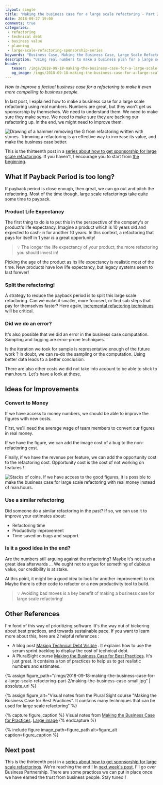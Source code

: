 ```yaml
---
layout: single
title: "Making the business case for a large scale refactoring - Part 2"
date: 2018-09-27 19:00
comments: true
categories:
 - refactoring
 - technical debt
 - business value
 - planning
 - large-scale-refactoring-sponsorship-series
keywords: "Business Case, Making the Business Case, Large Scale Refactoring, refactoring large software projects, refactoring large software systems, refactoring large code base, refactoring in large software projects"
description: "Using real numbers to make a business plan for a large scale refactoring is only the first step. Here are techniques to make the business plan more compelling. Not only will they improve the numbers, but some also increase the value of the refactoring!"
header:
   teaser: /imgs/2018-09-18-making-the-business-case-for-a-large-scale-refactoring-part-2/refactoring-trim-teaser.jpeg
   og_image: /imgs/2018-09-18-making-the-business-case-for-a-large-scale-refactoring-part-2/refactoring-trim-og.jpeg
---
```

_How to improve a factual business case for a refactoring to make it even more compelling to business people._ 

In last post, I explained how to make a business case for a large scale refactoring using real numbers. Numbers are great, but they won't get us sponsorship by themselves. We need to understand them. We need to make sure they make sense. We need to make sure they are backing our refactoring up. In the end, we might need to improve them.

![Drawing of a hammer removing the G from refactoring written with stones. Trimming a refactoring is an effective way to increase its value, and make the business case better.]({{site.url}}{{site.baseurl}}/imgs/2018-09-18-making-the-business-case-for-a-large-scale-refactoring-part-2/refactoring-trim-teaser.jpeg)

This is the thirteenth post in a [series about how to get sponsorship for large scale refactorings]({{site.baseurl}}/categories/#large-scale-refactoring-sponsorship-series). If you haven't, I encourage you to start from [the beginning](/how-to-convince-your-business-to-sponsor-a-large-scale-refactoring/).

## What If Payback Period is too long?

If payback period is close enough, then great, we can go out and pitch the refactoring. Most of the time though, large scale refactorings take quite some time to payback.

### Product Life Expectancy

The first thing to do is to put this in the perspective of the company's or product's life expectancy. Imagine a product which is 10 years old and expected to cash-in for another 10 years. In this context, a refactoring that pays for itself in 1 year _is_ a great opportunity!

> 💡 The longer the life expectancy of your product, the more refactoring you should invest in!

Picking the age of the product as its life expectancy is realistic most of the time. New products have low life expectancy, but legacy systems seem to last forever!

### Split the refactoring!

A strategy to reduce the payback period is to split this large scale refactoring. Can we make it smaller, more focused, or find sub steps that pay for themselves faster? Here again, [incremental refactoring techniques]({{site.baseurl}}/categories/#incremental-software-development) will be critical.

### Did we do an error?

It's also possible that we did an error in the business case computation. Sampling and logging are error-prone techniques.

Is the iteration we took for sample is representative enough of the future work ? In doubt, we can re-do the sampling or the computation. Using better data leads to a better conclusion.

There are also other costs we did not take into account to be able to stick to man.hours. Let's have a look at these.

## Ideas for Improvements

### Convert to Money

If we have access to money numbers, we should be able to improve the figures with new costs.

First, we'll need the average wage of team members to convert our figures in real money.

If we have the figure, we can add the image cost of a bug to the non-refactoring cost.

Finally, if we have the revenue per feature, we can add the opportunity cost to the refactoring cost. Opportunity cost is the cost of not working on features !

![Stacks of coins. If we have access to the good figures, it is possible to make the business case for large scale refactoring with real money instead of man.hours.]({{site.url}}{{site.baseurl}}/imgs/2018-09-18-making-the-business-case-for-a-large-scale-refactoring-part-2/money.jpg)

### Use a similar refactoring

Did someone do a similar refactoring in the past? If so, we can use it to improve your estimates about:

*   Refactoring time
*   Productivity improvement
*   Time saved on bugs and support.

### Is it a good idea in the end?

Are the numbers still arguing against the refactoring? Maybe it's not such a great idea afterwards ... We ought not to argue for something of dubious value, our credibility is at stake.

At this point, it might be a good idea to look for another improvement to do. Maybe there is other code to refactor or a new productivity tool to build.

> 💡 Avoiding bad moves is a key benefit of making a business case for large scale refactoring!

## Other References

I'm fond of this way of prioritizing software. It's the way out of bickering about best practices, and towards sustainable pace. If you want to learn more about this, here are 2 helpful references :

*   A blog post [Making Technical Debt Visible](https://www.scrum.org/resources/blog/making-tech-debt-visible) . It explains how to use the scrum sprint backlog to display the cost of technical debt.
*   A PluralSight course [Making the Business Case for Best Practices](https://www.pluralsight.com/courses/making-business-case-for-best-practices). It's just great. It contains a ton of practices to help us to get realistic numbers and estimates.

{% assign figure_path="/imgs/2018-09-18-making-the-business-case-for-a-large-scale-refactoring-part-2/making-the-business-case-small.jpg" | absolute_url %}

{% assign figure_alt="Visual notes from the Plural Sight course "Making the Business Case for Best Practices". It contains many techniques that can be used for large scale refactoring" %}

{% capture figure_caption %}
Visual notes from [Making the Business Case for Practices](https://www.pluralsight.com/courses/making-business-case-for-best-practices). [Large image]({{site.url}}/imgs/2018-09-18-making-the-business-case-for-a-large-scale-refactoring-part-2/making-the-business-case.jpg)
{% endcapture %}

{% include figure image_path=figure_path alt=figure_alt caption=figure_caption %}

## Next post

This is the thirteenth post in a [series about how to get sponsorship for large scale refactorings]({{site.baseurl}}/categories/#large-scale-refactoring-sponsorship-series). We're reaching the end ! In [next week's post](/become-a-business-partner-and-stop-begging-for-refactoring/), I'll go over Business Partnership. There are some practices we can put in place once we have earned the trust from business people. Stay tuned !
